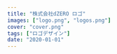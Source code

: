 ```yaml
---
title: "株式会社dZERO ロゴ"
images: ["logo.png", "logos.png"]
cover: "cover.png"
tags: ["ロゴデザイン"]
date: "2020-01-01"
---
```


